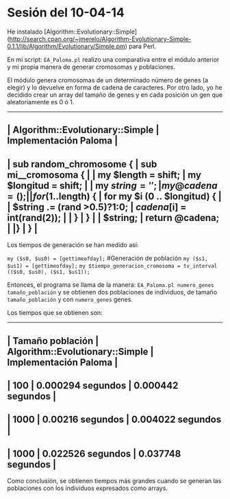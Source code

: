 Sesión del 10-04-14
==================

He instalado [Algorithm::Evolutionary::Simple] (http://search.cpan.org/~jmerelo/Algorithm-Evolutionary-Simple-0.1.1/lib/Algorithm/Evolutionary/Simple.pm) para Perl.

En mi script: `EA_Paloma.pl` realizo una comparativa entre el módulo anterior y mi propia manera de generar cromosomas y poblaciones.

El módulo genera cromosomas de un determinado número de genes (a elegir) y lo devuelve en forma de cadena de caracteres. Por otro lado, yo he decidido crear un array del tamaño de genes y en cada posición un gen que aleatoriamente es 0 ó 1.

-------------------------------------------------------------------------
| Algorithm::Evolutionary::Simple    | Implementación Paloma          	|
-------------------------------------------------------------------------
| sub random_chromosome {	     | sub mi__cromosoma {		|
| my $length = shift;		     | my $longitud = shift;		|
| my $string = '';		     | my @cadena = ();			|
| for (1..$length) {		     | for my $i (0 .. $longitud) {	|
|   $string .= (rand >0.5)?1:0;	     |   $cadena[$i] = int(rand(2));	|
| }				     | }				|
| $string;			     | return @cadena;			|
|}                                   | }				|
-------------------------------------------------------------------------

Los tiempos de generación se han medido así:

`my ($s0, $us0) = [gettimeofday];`
#Generación de población
`my ($s1, $us1) = [gettimeofday];`
`my $tiempo_generacion_cromosoma = tv_interval (($s0, $us0), ($s1, $us1));`

Entonces, el programa se llama de la manera: `EA_Paloma.pl numero_genes tamaño_población` y se obtienen dos poblaciones de individuos, de tamaño `tamaño_población` y con `numero_genes` genes.

Los tiempos que se obtienen son:

-----------------------------------------------------------------------------------
| Tamaño población | Algorithm::Evolutionary::Simple    | Implementación Paloma   |
-----------------------------------------------------------------------------------
| 	100 	   |		0.000294 segundos	| 0.000442 segundos   	  |
-----------------------------------------------------------------------------------
| 	1000 	   |  		0.00216 segundos    	| 0.004022 segundos   	  |
-----------------------------------------------------------------------------------
| 	1000 	   |  		0.022526 segundos   	| 0.037748 segundos  	  |
-----------------------------------------------------------------------------------

Como conclusión, se obtienen tiempos más grandes cuando se generan las poblaciones con los individuos expresados como arrays.
